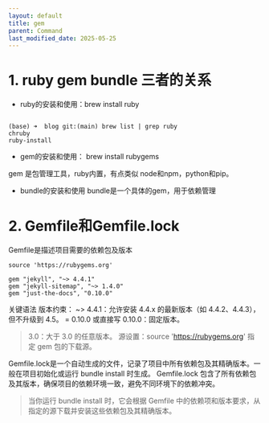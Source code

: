 ```yaml
---
layout: default
title: gem
parent: Command
last_modified_date: 2025-05-25
---
```


# 1. ruby gem bundle 三者的关系

- ruby的安装和使用：brew install ruby

```log

(base) ➜  blog git:(main) brew list | grep ruby
chruby
ruby-install

```

- gem的安装和使用： brew install rubygems

gem 是包管理工具，ruby内置，有点类似 node和npm，python和pip。

- bundle的安装和使用
  bundle是一个具体的gem，用于依赖管理

# 2. Gemfile和Gemfile.lock

Gemfile是描述项目需要的依赖包及版本

```gemfile
source 'https://rubygems.org'

gem "jekyll", "~> 4.4.1"
gem "jekyll-sitemap", "~> 1.4.0"
gem "just-the-docs", "0.10.0"
```

关键语法
版本约束：
~> 4.4.1：允许安装 4.4.x 的最新版本（如 4.4.2、4.4.3），但不升级到 4.5。
= 0.10.0 或直接写 0.10.0：固定版本。

> 3.0：大于 3.0 的任意版本。
> 源设置：source 'https://rubygems.org' 指定 gem 包的下载源。

Gemfile.lock是一个自动生成的文件，记录了项目中所有依赖包及其精确版本。一般在项目初始化或运行 bundle install 时生成。
Gemfile.lock 包含了所有依赖包及其版本，确保项目的依赖环境一致，避免不同环境下的依赖冲突。

> 当你运行 bundle install 时，它会根据 Gemfile 中的依赖项和版本要求，从指定的源下载并安装这些依赖包及其精确版本。